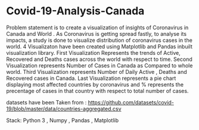 # Covid-19-Analysis-Canada
Problem statement is to create a visualization of insights of Coronavirus in Canada and World . As Coronavirus is getting spread fastly, to analyse its impacts, a  study is done to visualize distribution of coronavirus cases in the world. 4 Visualizaton have been created using Matplotlib and Pandas inbuilt visualization library. First Visualization Represents the trends of Active, Recovered and Deaths cases across the world with respect to time. Second Visualization represents Number of Cases in Canada as Compared to whole world. Third Visualization represents Number of Daily Active ,  Deaths and Recovered cases in Canada. Last Visualization represents a pie chart displaying most affected countries by coronavirus and % represents the precentage of cases in that country with respect to total number of cases.

datasets  have  been Taken from :
https://github.com/datasets/covid-19/blob/master/data/countries-aggregated.csv


Stack: Python 3 , Numpy , Pandas , Matplotlib 
